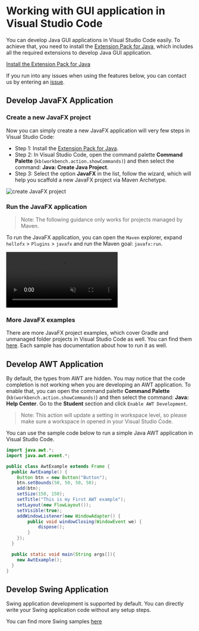 # Working with GUI application in Visual Studio Code

You can develop Java GUI applications in Visual Studio Code easily. To achieve that, you need to install the [Extension Pack for Java](https://marketplace.visualstudio.com/items?itemName=vscjava.vscode-java-pack), which includes all the required extensions to develop Java GUI application.

<a class="tutorial-install-extension-btn" href="vscode:extension/vscjava.vscode-java-pack">Install the Extension Pack for Java</a>

If you run into any issues when using the features below, you can contact us by entering an [issue](https://github.com/microsoft/vscode-java-pack/issues).

## Develop JavaFX Application

### Create a new JavaFX project

Now you can simply create a new JavaFX application will very few steps in Visual Studio Code:

- Step 1: Install the [Extension Pack for Java](https://marketplace.visualstudio.com/items?itemName=vscjava.vscode-java-pack).
- Step 2: In Visual Studio Code, open the command palette **Command Palette**  (`kb(workbench.action.showCommands)`) and then select the command: **Java: Create Java Project**.
- Step 3: Select the option **JavaFX** in the list, follow the wizard, which will help you scaffold a new JavaFX project via Maven Archetype.

![create JavaFX project](images/java-gui/create-javafx.png)

### Run the JavaFX application

> Note: The following guidance only works for projects managed by Maven.

To run the JavaFX application, you can open the `Maven` explorer, expand `hellofx` > `Plugins` > `javafx` and run the Maven goal: `javafx:run`.

<video autoplay loop muted playsinline controls>
  <source src="/docs/java/java-gui/run-javafx.mp4" type="video/mp4">
</video>

### More JavaFX examples

There are more JavaFX project examples, which cover Gradle and unmanaged folder projects in Visual Studio Code as well. You can find them [here](https://github.com/openjfx/samples/tree/master/IDE/VSCode). Each sample has documentation about how to run it as well.

## Develop AWT Application

By default, the types from AWT are hidden. You may notice that the code completion is not working when you are developing an AWT application. To enable that, you can open the command palette **Command Palette**  (`kb(workbench.action.showCommands)`) and then select the command: **Java: Help Center**. Go to the **Student** section and click `Enable AWT Development`.

> Note: This action will update a setting in workspace level, so please make sure a workspace in opened in your Visual Studio Code.

You can use the sample code below to run a simple Java AWT application in Visual Studio Code.

```java
import java.awt.*;
import java.awt.event.*;

public class AwtExample extends Frame {
  public AwtExample() {
    Button btn = new Button("Button");
    btn.setBounds(50, 50, 50, 50);
    add(btn);
    setSize(150, 150);
    setTitle("This is my First AWT example");
    setLayout(new FlowLayout());
    setVisible(true);
    addWindowListener(new WindowAdapter() {
        public void windowClosing(WindowEvent we) {
            dispose();
        }
    });
  }

  public static void main(String args[]){
    new AwtExample();
  }
}
```

## Develop Swing Application

Swing application development is supported by default. You can directly write your Swing application code without any setup steps.

You can find more Swing samples [here](https://docs.oracle.com/javase/tutorial/uiswing/examples/components/index.html)
